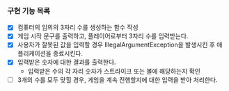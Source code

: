 ### 구현 기능 목록

 - [x] 컴퓨터의 임의의 3자리 수를 생성하는 함수 작성
 - [x] 게임 시작 문구를 출력하고, 플레이어로부터 3자리 수를 입력받는다.
 - [x] 사용자가 잘못된 값을 입력할 경우 IllegalArgumentException을 발생시킨 후 애플리케이션을 종료시킨다.
 - [x] 입력받은 숫자에 대한 결과를 출력한다.
   -  입력받은 수의 각 자리 숫자가 스트라이크 또는 볼에 해당하는지 확인
 - [ ] 3개의 수를 모두 맞힐 경우, 게임을 계속 진행할지에 대한 입력을 받아 처리한다.